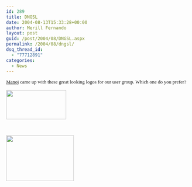 ```yaml
---
id: 289
title: DNGSL
date: 2004-08-13T15:33:28+00:00
author: Merill Fernando
layout: post
guid: /post/2004/08/DNGSL.aspx
permalink: /2004/08/dngsl/
dsq_thread_id:
  - "77712891"
categories:
  - News
---
```



<div class=Section1>

<p class=MsoNormal><span style='font-size:10.0pt;font-family:Verdana'><a
href="http://manzis.blogspot.com/">Manoj</a> came up with these great looking logos
for our user group. Which one do you prefer?</span></p>

<p class=MsoNormal><span style='font-size:10.0pt;font-family:Verdana'><img
border=0 width=164 height=80 src="http://www.merill.net/wp-content/uploads/contentbinary/image0031.jpg"></span></p>

<p class=MsoNormal><span style='font-size:10.0pt;font-family:Verdana'>&nbsp;</span></p>

<p class=MsoNormal><span style='font-size:10.0pt;font-family:Verdana'><img
border=0 width=185 height=125 src="http://www.merill.net/wp-content/uploads/contentbinary/image004.jpg"></span></p>

</div>

